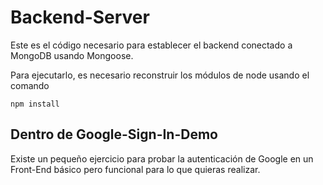 # Backend-Server

Este es el código necesario para establecer el backend conectado a MongoDB usando Mongoose.

Para ejecutarlo, es necesario reconstruir los módulos de node usando el comando

```
npm install
```

## Dentro de Google-Sign-In-Demo
Existe un pequeño ejercicio para probar la autenticación de Google en un Front-End básico pero funcional para lo que quieras realizar.